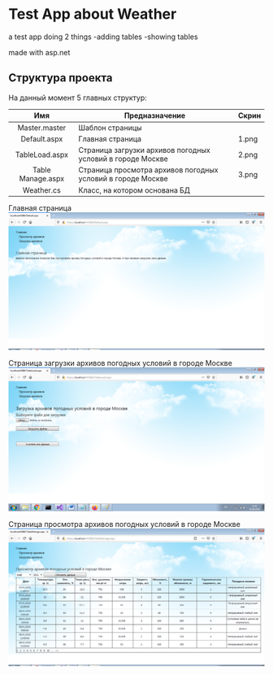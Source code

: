 # Test App about Weather

a test app doing 2 things
-adding tables
-showing tables

made with asp.net





## Структура проекта
На данный момент 5 главных структур:

|        Имя        |                         Предназначение                            | Скрин  |
|:-----------------:| ----------------------------------------------------------------- |--------|
|    Master.master  | Шаблон страницы							|	 |
|    Default.aspx   | Главная страница                                			| 1.png	 |
|   TableLoad.aspx  | Страница загрузки архивов погодных условий в городе Москве	| 2.png  |
| Table Manage.aspx | Страница просмотра архивов погодных условий в городе Москве 	| 3.png  |
|    Weather.cs	    | Класс, на котором основана БД                                     |	 |

Главная страница
![](images/1.png)

Страница загрузки архивов погодных условий в городе Москве
![](images/2.png)

Страница просмотра архивов погодных условий в городе Москве
![](images/3.png)
